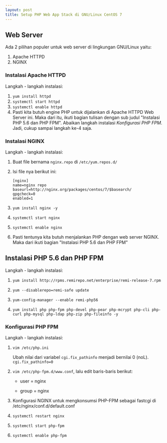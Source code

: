 ```yaml
---
layout: post
title: Setup PHP Web App Stack di GNU/Linux CentOS 7
---
```


## Web Server

Ada 2 pilihan populer untuk web server di lingkungan GNU/Linux yaitu: 

1. Apache HTTPD 
2. NGINX

### Instalasi Apache HTTPD

Langkah - langkah instalasi:

1. `yum install httpd`
2. `systemctl start httpd`
3. `systemctl enable httpd`
4. Pasti kita butuh engine PHP untuk dijalankan di Apache HTTPD Web Server ini. Maka dari itu, ikuti bagian tulisan dengan sub judul "Instalasi PHP 5.6 dan PHP FPM". Abaikan langkah instalasi *Konfigurasi PHP FPM*. Jadi, cukup sampai langkah ke-4 saja.

<!--more-->

### Instalasi NGINX

Langkah - langkah instalasi:

1. Buat file bernama `nginx.repo` di `/etc/yum.repos.d/`

2. Isi file nya berikut ini:
    ```text
    [nginx]
    name=nginx repo
    baseurl=http://nginx.org/packages/centos/7/$basearch/
    gpgcheck=0
    enabled=1
    ```

3. `yum install nginx -y`

4. `systemctl start nginx`

5. `systemctl enable nginx`

6. Pasti tentunya kita butuh menjalankan PHP dengan web server NGINX. Maka dari ikuti bagian "Instalasi PHP 5.6 dan PHP FPM"

## Instalasi PHP 5.6 dan PHP FPM

Langkah - langkah instalasi: 

1. `yum install http://rpms.remirepo.net/enterprise/remi-release-7.rpm`

2. `yum --disablerepo=remi-safe update`

3. `yum-config-manager --enable remi-php56`

4. `yum install php php-fpm php-devel php-pear php-mcrypt php-cli php-curl php-mysql php-ldap php-zip php-fileinfo -y`

### Konfigurasi PHP FPM

Langkah - langkah instalasi:

1. `vim /etc/php.ini`
    
    Ubah nilai dari variabel `cgi.fix_pathinfo` menjadi bernilai 0 (noL). `cgi.fix_pathinfo=0`

2. `vim /etc/php-fpm.d/www.conf`, lalu edit baris-baris berikut:

    * user = nginx
    
    * group = nginx

3. Konfigurasi NGINX untuk mengkonsumsi PHP-FPM sebagai fastcgi di /etc/nginx/conf.d/default.conf

4. `systemctl restart nginx`

5. `systemctl start php-fpm`

6. `systemctl enable php-fpm`

